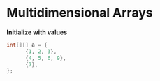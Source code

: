 # Multidimensional Arrays

**Initialize with values**
```java
int[][] a = {
      {1, 2, 3}, 
      {4, 5, 6, 9}, 
      {7}, 
};
```
